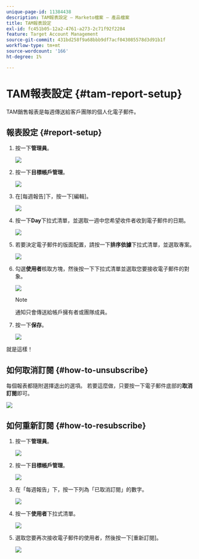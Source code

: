 ```yaml
---
unique-page-id: 11384438
description: TAM報表設定 — Marketo檔案 — 產品檔案
title: TAM報表設定
exl-id: fc451b05-12a2-4761-a273-2c71f92f2284
feature: Target Account Management
source-git-commit: 431bd258f9a68bbb9df7acf043085578d3d91b1f
workflow-type: tm+mt
source-wordcount: '166'
ht-degree: 1%

---
```


# TAM報表設定 {#tam-report-setup}

TAM銷售報表是每週傳送給客戶團隊的個人化電子郵件。

## 報表設定 {#report-setup}

1. 按一下&#x200B;**管理員**。

   ![](assets/one-3.png)

1. 按一下&#x200B;**目標帳戶管理**。

   ![](assets/tam-report-setup-2.png)

1. 在[每週報告]下，按一下[編輯]。**&#x200B;**

   ![](assets/three-3.png)

1. 按一下&#x200B;**Day**&#x200B;下拉式清單，並選取一週中您希望收件者收到電子郵件的日期。

   ![](assets/four-4.png)

1. 若要決定電子郵件的版面配置，請按一下&#x200B;**排序依據**&#x200B;下拉式清單，並選取專案。

   ![](assets/five-3.png)

1. 勾選&#x200B;**使用者**&#x200B;核取方塊，然後按一下下拉式清單並選取您要接收電子郵件的對象。

   ![](assets/six-2.png)

   >[!NOTE]
   >
   >通知只會傳送給帳戶擁有者或團隊成員。

1. 按一下&#x200B;**保存**。

   ![](assets/seven-2.png)

就是這樣！

## 如何取消訂閱 {#how-to-unsubscribe}

每個報表都隨附選擇退出的選項。 若要這麼做，只要按一下電子郵件底部的&#x200B;**取消訂閱**&#x200B;即可。

![](assets/eight-1.png)

## 如何重新訂閱 {#how-to-resubscribe}

1. 按一下&#x200B;**管理員**。

   ![](assets/one-3.png)

1. 按一下&#x200B;**目標帳戶管理**。

   ![](assets/tam-report-setup-10.png)

1. 在「每週報告」下，按一下列為「已取消訂閱」的數字。

   ![](assets/nine.png)

1. 按一下&#x200B;**使用者**&#x200B;下拉式清單。

   ![](assets/ten.png)

1. 選取您要再次接收電子郵件的使用者，然後按一下[重新訂閱]。**&#x200B;**

   ![](assets/eleven.png)
